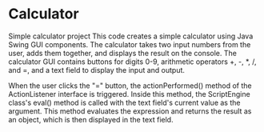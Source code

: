 # Calculator
Simple calculator project
This code creates a simple calculator using Java Swing GUI components. The calculator takes two input numbers from the user, adds them together, and displays the result on the console. The calculator GUI contains buttons for digits 0-9, arithmetic operators +, -, *, /, and =, and a text field to display the input and output.

When the user clicks the "=" button, the actionPerformed() method of the ActionListener interface is triggered. Inside this method, the ScriptEngine class's eval() method is called with the text field's current value as the argument. This method evaluates the expression and returns the result as an object, which is then displayed in the text field.
